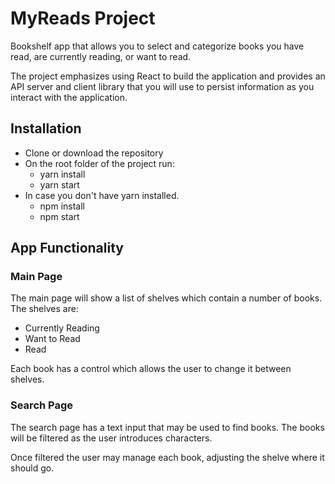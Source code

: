 # MyReads Project

Bookshelf app that allows you to select and categorize books you have read, are currently reading, or want to read. 

The project emphasizes using React to build the application and provides an API server and client library that you will use to persist information as you interact with the application.

## Installation
* Clone or download the repository
* On the root folder of the project run:
    * yarn install
    * yarn start
* In case you don't have yarn installed.
    * npm install
    * npm start

## App Functionality
### Main Page
The main page will show a list of shelves which contain a number of books.
The shelves are:
* Currently Reading
* Want to Read
* Read

Each book has a control which allows the user to change it between shelves.

### Search Page
The search page has a text input that may be used to find books. The books will be filtered as the user introduces characters. 

Once filtered the user may manage each book, adjusting the shelve where it should go.


